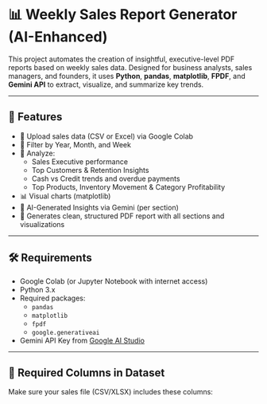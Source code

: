 # 📊 Weekly Sales Report Generator (AI-Enhanced)

This project automates the creation of insightful, executive-level PDF reports based on weekly sales data. Designed for business analysts, sales managers, and founders, it uses **Python**, **pandas**, **matplotlib**, **FPDF**, and **Gemini API** to extract, visualize, and summarize key trends.

---

## 🚀 Features

- 📁 Upload sales data (CSV or Excel) via Google Colab
- 📆 Filter by Year, Month, and Week
- 🧮 Analyze:
  - Sales Executive performance
  - Top Customers & Retention Insights
  - Cash vs Credit trends and overdue payments
  - Top Products, Inventory Movement & Category Profitability
- 📊 Visual charts (matplotlib)
- 🤖 AI-Generated Insights via Gemini (per section)
- 📄 Generates clean, structured PDF report with all sections and visualizations

---

## 🛠 Requirements

- Google Colab (or Jupyter Notebook with internet access)
- Python 3.x
- Required packages:
  - `pandas`
  - `matplotlib`
  - `fpdf`
  - `google.generativeai`
- Gemini API Key from [Google AI Studio](https://aistudio.google.com/app/apikey)

---

## 📎 Required Columns in Dataset

Make sure your sales file (CSV/XLSX) includes these columns:

